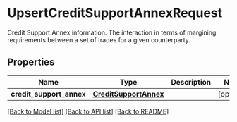 # UpsertCreditSupportAnnexRequest

Credit Support Annex information. The interaction in terms of margining requirements between a set of trades for a given counterparty.

## Properties
Name | Type | Description | Notes
------------ | ------------- | ------------- | -------------
**credit_support_annex** | [**CreditSupportAnnex**](CreditSupportAnnex.md) |  | [optional] 

[[Back to Model list]](../README.md#documentation-for-models) [[Back to API list]](../README.md#documentation-for-api-endpoints) [[Back to README]](../README.md)


